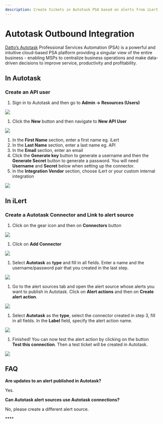 ```yaml
---
description: Create tickets in Autotask PSA based on alerts from iLert.
---
```


# Autotask Outbound Integration

[Datto’s Autotask](https://www.datto.com/products/autotask-psa) Professional Services Automation \(PSA\) is a powerful and intuitive cloud-based PSA platform providing a singular view of the entire business - enabling MSPs to centralize business operations and make data-driven decisions to improve service, productivity and profitability.

## In Autotask <a id="create-api-user"></a>

### Create an API user

1. Sign in to Autotask and then go to **Admin -&gt; Resources \(Users\)**

![](../../.gitbook/assets/autotask1.png)

1. Click the **New** button and then navigate to **New API User**

![](../../.gitbook/assets/autotask2.png)

1. In the **First Name** section, enter a first name eg. iLert
2. In the **Last Name** section, enter a last name eg. API
3. In the **Email** section, enter an email
4. Click the **Generate key** button to generate a username and then the **Generate Secret** button to generate a password. You will need **Username** and **Secret** below when setting up the connector.
5. In the **Integration Vendor** section, choose iLert or your custom internal integration

![](../../.gitbook/assets/autotask3%20%282%29.png)

## In iLert

### Create a Autotask Connector and Link to alert source

1. Click on the gear icon and then on **Connectors** button

![](../../.gitbook/assets/ilert%20%2819%29.png)

1. Click on **Add Connector**

![](../../.gitbook/assets/ilert%20%2817%29.png)

1. Select **Autotask** as **type** and fill in all fields. Enter a name and the username/password pair that you created in the last step.

![](../../.gitbook/assets/ilert%20%2821%29.png)

1. Go to the alert sources tab and open the alert source whose alerts you want to publish in Autotask. Click on **Alert actions** and then on **Create alert action**.

![](../../.gitbook/assets/new_incident_action%20%283%29.png)

1. Select **Autotask** as the **type**, select the connector created in step 3, fill in all fields. In the **Label** field, specify the alert action name.

![](../../.gitbook/assets/ilert%20%2859%29.png)

1. Finished! You can now test the alert action by clicking on the button **Test this connection**. Then a test ticket will be created in Autotask.

![](../../.gitbook/assets/ilert%20%2858%29.png)

## FAQ <a id="faq"></a>

**Are updates to an alert published in Autotask?**

Yes.

**Can Autotask alert sources use Autotask connections?**

No, please create a different alert source.

\*\*\*\*

